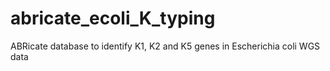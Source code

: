# abricate_ecoli_K_typing
ABRicate database to identify K1, K2 and K5 genes in Escherichia coli WGS data
